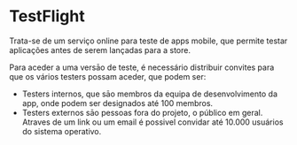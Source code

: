 
# TestFlight

Trata-se de um serviço online para teste de apps mobile, que permite testar aplicações antes de serem lançadas para a store.

Para aceder a uma versāo de teste, é necessário distribuir convites para que os vários testers possam aceder, que podem ser:

* Testers internos, que sāo membros da equipa de desenvolvimento da app, onde podem ser designados até 100 membros.&#x20;
* Testers externos sāo pessoas fora do projeto, o público em geral. Atraves de um link ou um email é possivel convidar até 10.000 usuários do sistema operativo.

